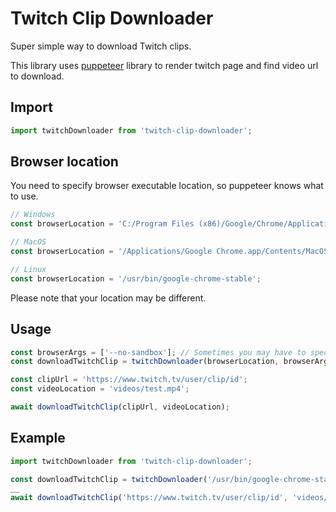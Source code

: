 # Twitch Clip Downloader

Super simple way to download Twitch clips.

This library uses [puppeteer](https://www.npmjs.com/package/puppeteer) library to render twitch page and find video url to download.

## Import
```javascript
import twitchDownloader from 'twitch-clip-downloader';
```

## Browser location
You need to specify browser executable location, so puppeteer knows what to use.

```javascript
// Windows
const browserLocation = 'C:/Program Files (x86)/Google/Chrome/Application/chrome.exe';

// MacOS
const browserLocation = '/Applications/Google Chrome.app/Contents/MacOS/Google Chrome';

// Linux
const browserLocation = '/usr/bin/google-chrome-stable';
```

Please note that your location may be different.

## Usage
```javascript
const browserArgs = ['--no-sandbox']; // Sometimes you may have to specify browser arguments. This option is required to run chromium inside docker.
const downloadTwitchClip = twitchDownloader(browserLocation, browserArgs);

const clipUrl = 'https://www.twitch.tv/user/clip/id';
const videoLocation = 'videos/test.mp4';

await downloadTwitchClip(clipUrl, videoLocation);
```

## Example
```javascript
import twitchDownloader from 'twitch-clip-downloader';

const downloadTwitchClip = twitchDownloader('/usr/bin/google-chrome-stable', ['--no-sandbox']);
__
await downloadTwitchClip('https://www.twitch.tv/user/clip/id', 'videos/test.mp4');
```
